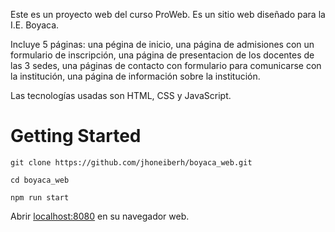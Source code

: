 Este es un proyecto web del curso ProWeb. 
Es un sitio web diseñado para la I.E. Boyaca.

Incluye 5 páginas: una pégina de inicio, una página de admisiones con un formulario de inscripción, una página de presentacion de los docentes de las 3 sedes, una páginas de contacto con formulario para comunicarse con la institución, una página de información sobre la institución.

Las tecnologías usadas son HTML, CSS y JavaScript. 

# Getting Started

```
git clone https://github.com/jhoneiberh/boyaca_web.git

cd boyaca_web

npm run start
```

Abrir [localhost:8080](localhost:8080) en su navegador web.


